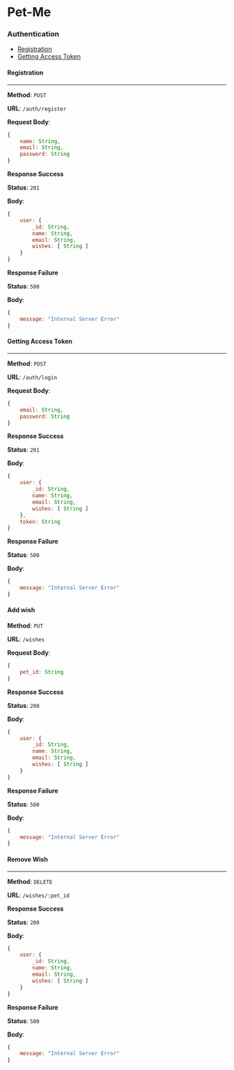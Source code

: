 # Pet-Me

### Authentication

- [Registration](#registration)
- [Getting Access Token](#getting-access-token)




#### Registration

<hr>

**Method**: `POST`

**URL**: `/auth/register`

**Request Body**:
```javascript
{
    name: String,
    email: String,
    password: String
}
```

**Response Success**

**Status**: `201`

**Body**:
```javascript
{
    user: {
        _id: String,
        name: String,
        email: String,
        wishes: [ String ]
    }
}
```

**Response Failure**

**Status**: `500`

**Body**:
```javascript
{
    message: "Internal Server Error"
}
```



#### Getting Access Token

<hr>

**Method**: `POST`

**URL**: `/auth/login`

**Request Body**:
```javascript
{
    email: String,
    password: String
}
```

**Response Success**

**Status**: `201`

**Body**:
```javascript
{
    user: {
        _id: String,
        name: String,
        email: String,
        wishes: [ String ]
    },
    token: String
}
```

**Response Failure**

**Status**: `500`

**Body**:
```javascript
{
    message: "Internal Server Error"
}
```


#### Add wish

**Method**: `PUT`

**URL**: `/wishes`

**Request Body**:
```javascript
{
    pet_id: String
}
```

**Response Success**

**Status**: `200`

**Body**:
```javascript
{
    user: {
        _id: String,
        name: String,
        email: String,
        wishes: [ String ]
    }
}
```

**Response Failure**

**Status**: `500`

**Body**:
```javascript
{
    message: "Internal Server Error"
}
```



#### Remove Wish

<hr>

**Method**: `DELETE`

**URL**: `/wishes/:pet_id`

**Response Success**

**Status**: `200`

**Body**:
```javascript
{
    user: {
        _id: String,
        name: String,
        email: String,
        wishes: [ String ]
    }
}
```

**Response Failure**

**Status**: `500`

**Body**:
```javascript
{
    message: "Internal Server Error"
}
```
